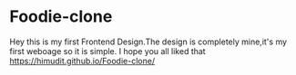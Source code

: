 # Foodie-clone
Hey this is my first Frontend Design.The design is completely mine,it's my first weboage so it is simple. I hope you all liked that
https://himudit.github.io/Foodie-clone/

